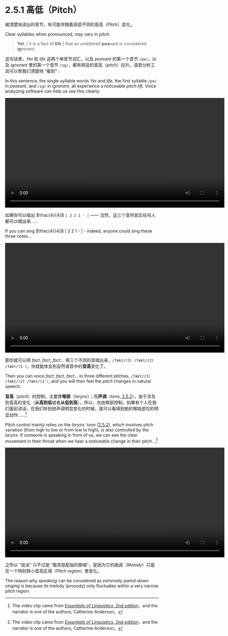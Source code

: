 # 2.5.1 高低（Pitch）

被清楚地读出的音节，有可能伴随着高低不同的音高（*Pitch*）变化。

Clear syllables when pronounced, may vary in *pitch*.

> **Yet**, | it is a fact of **life** | that an unlettered **pea**sant is considered **ig**norant.

这句话里，*Yet* 和 *life* 这两个单音节词汇，以及 *peasant* 的第一个音节 `/pe/`，以及 *ignorant* 里的第一个音节 `/ɪg/`，都有明显的音高（*pitch*）拉升。语音分析工具可以帮我们清楚地 “看到”：

In this sentence, the single syllable words *Yet* and *life*, the first syllable `/pe/` in *peasant*, and `/ɪg/` in *ignorant*, all experience a noticeable *pitch lift*. Voice analyzing software can help us *see* this clearly:

<video controls width="720"> <source src="/videos/yet-it-is-a-fact-of-life.mp4" type="video/mp4"></source>Your browser does not support the video tag. </video>

如果你可以唱出 $\frac{4}{4}$ `| 3 2 1 - |` —— 当然，这三个音符其实任何人都可以唱出来……

If you can sing $\frac{4}{4}$ | 3 2 1 - | - indeed, anyone could sing these three notes...

<video controls width="720"> <source src="/videos/321.mp4" type="video/mp4"></source>Your browser does not support the video tag. </video>

那你就可以把 *fact*, *fact*, *fact*... 用三个不同的音唱出来，`/fækt/(3) /fækt/(2) /fækt/(1-)`，你就能体会到自然语音中的**音高**变化了。

Then you can voice *fact*, *fact*, *fact*... in three different pitches, `/fækt/(3) /fækt/(2) /fækt/(1-)`, and you will then feel the *pitch* changes in natural speech.

**音高**（*pitch*）的控制，主要靠**喉部**（*larynx*）；而**声调**（*tone*, [2.5.2](2.5.2-tone)），由于涉及到音高的变化（**从高到低**或者**从低到高**），所以，也由喉部控制。如果有个人在我们面前讲话，在我们听到她声调明显变化的时候，就可以看得到她的喉咙部位的明显动作……[^1]

Pitch control mainly relies on the *larynx*. *tone* ([2.5.2](2.5.2-tone)), which involves pitch variation (from high to low or from low to high), is also controlled by the *larynx*. If someone is speaking in front of us, we can see the clear movement in their throat when we hear a noticeable change in their pitch...[^1]

<video controls width="720"> <source src="/videos/CatherineAnderson.mp4" type="video/mp4"></source>Your browser does not support the video tag. </video>

之所以 “说话” 只不过是 “极其低配版的歌唱”，是因为它的曲调（*Melody*）只是在一个特别狭小音高区域（*Pitch region*）里变化。

The reason why *speaking* can be considered as *extremely pared-down singing* is because its melody (prosody) only fluctuates within a very narrow pitch region.

[^1]: The video clip came from *[Essentials of Linguistics, 2nd edition](https://ecampusontario.pressbooks.pub/essentialsoflinguistics2/)*，and the narrator is one of the authors, Catherine Anderson。
